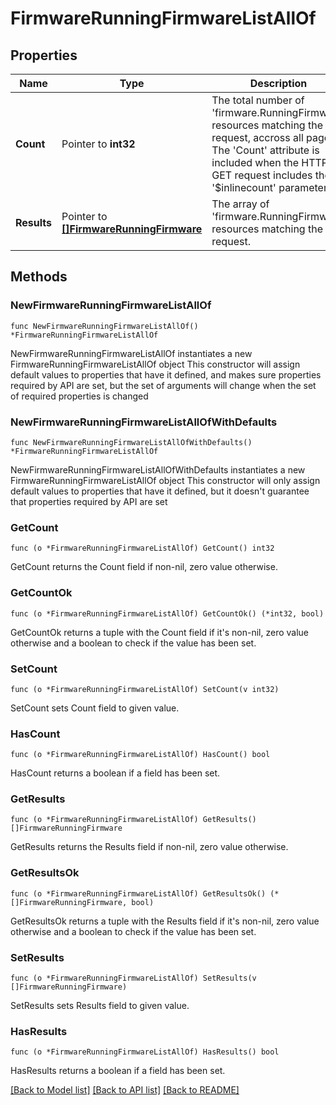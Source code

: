 # FirmwareRunningFirmwareListAllOf

## Properties

Name | Type | Description | Notes
------------ | ------------- | ------------- | -------------
**Count** | Pointer to **int32** | The total number of &#39;firmware.RunningFirmware&#39; resources matching the request, accross all pages. The &#39;Count&#39; attribute is included when the HTTP GET request includes the &#39;$inlinecount&#39; parameter. | [optional] 
**Results** | Pointer to [**[]FirmwareRunningFirmware**](firmware.RunningFirmware.md) | The array of &#39;firmware.RunningFirmware&#39; resources matching the request. | [optional] 

## Methods

### NewFirmwareRunningFirmwareListAllOf

`func NewFirmwareRunningFirmwareListAllOf() *FirmwareRunningFirmwareListAllOf`

NewFirmwareRunningFirmwareListAllOf instantiates a new FirmwareRunningFirmwareListAllOf object
This constructor will assign default values to properties that have it defined,
and makes sure properties required by API are set, but the set of arguments
will change when the set of required properties is changed

### NewFirmwareRunningFirmwareListAllOfWithDefaults

`func NewFirmwareRunningFirmwareListAllOfWithDefaults() *FirmwareRunningFirmwareListAllOf`

NewFirmwareRunningFirmwareListAllOfWithDefaults instantiates a new FirmwareRunningFirmwareListAllOf object
This constructor will only assign default values to properties that have it defined,
but it doesn't guarantee that properties required by API are set

### GetCount

`func (o *FirmwareRunningFirmwareListAllOf) GetCount() int32`

GetCount returns the Count field if non-nil, zero value otherwise.

### GetCountOk

`func (o *FirmwareRunningFirmwareListAllOf) GetCountOk() (*int32, bool)`

GetCountOk returns a tuple with the Count field if it's non-nil, zero value otherwise
and a boolean to check if the value has been set.

### SetCount

`func (o *FirmwareRunningFirmwareListAllOf) SetCount(v int32)`

SetCount sets Count field to given value.

### HasCount

`func (o *FirmwareRunningFirmwareListAllOf) HasCount() bool`

HasCount returns a boolean if a field has been set.

### GetResults

`func (o *FirmwareRunningFirmwareListAllOf) GetResults() []FirmwareRunningFirmware`

GetResults returns the Results field if non-nil, zero value otherwise.

### GetResultsOk

`func (o *FirmwareRunningFirmwareListAllOf) GetResultsOk() (*[]FirmwareRunningFirmware, bool)`

GetResultsOk returns a tuple with the Results field if it's non-nil, zero value otherwise
and a boolean to check if the value has been set.

### SetResults

`func (o *FirmwareRunningFirmwareListAllOf) SetResults(v []FirmwareRunningFirmware)`

SetResults sets Results field to given value.

### HasResults

`func (o *FirmwareRunningFirmwareListAllOf) HasResults() bool`

HasResults returns a boolean if a field has been set.


[[Back to Model list]](../README.md#documentation-for-models) [[Back to API list]](../README.md#documentation-for-api-endpoints) [[Back to README]](../README.md)


